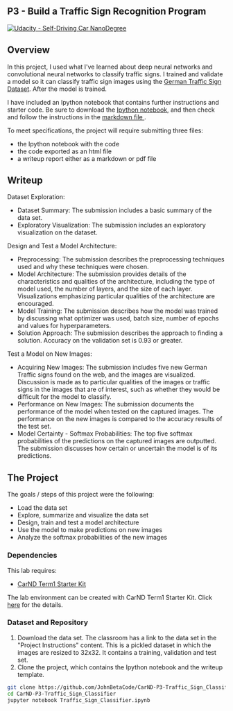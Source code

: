 ## P3 - Build a Traffic Sign Recognition Program
[![Udacity - Self-Driving Car NanoDegree](https://s3.amazonaws.com/udacity-sdc/github/shield-carnd.svg)](http://www.udacity.com/drive)

Overview
---
In this project, I used what I've learned about deep neural networks and convolutional neural networks to classify traffic signs. I trained and validate a model so it can classify traffic sign images using the [German Traffic Sign Dataset](http://benchmark.ini.rub.de/?section=gtsrb&subsection=dataset). After the model is trained.

I have included an Ipython notebook that contains further instructions 
and starter code. Be sure to download the [Ipython notebook](https://github.com/JohnBetaCode/CarND-P3-Traffic_Sign_Classifier/blob/master/Traffic_Sign_Classifier.ipynb), and then check and follow the instructions in the [markdown file ](https://github.com/JohnBetaCode/CarND-P3-Traffic_Sign_Classifier/blob/master/Traffic_Sign_Classifier.md). 


To meet specifications, the project will require submitting three files: 
* the Ipython notebook with the code
* the code exported as an html file
* a writeup report either as a markdown or pdf file 

Writeup
---
Dataset Exploration:  
* Dataset Summary: The submission includes a basic summary of the data set.
* Exploratory Visualization: The submission includes an exploratory visualization on the dataset.

Design and Test a Model Architecture:
* Preprocessing: The submission describes the preprocessing techniques used and why these techniques were chosen.
* Model Architecture: The submission provides details of the characteristics and qualities of the architecture, including the type of model used, the number of layers, and the size of each layer. Visualizations emphasizing particular qualities of the architecture are encouraged.
* Model Training: The submission describes how the model was trained by discussing what optimizer was used, batch size, number of epochs and values for hyperparameters.
* Solution Approach: The submission describes the approach to finding a solution. Accuracy on the validation set is 0.93 or greater.

Test a Model on New Images:
* Acquiring New Images: The submission includes five new German Traffic signs found on the web, and the images are visualized. Discussion is made as to particular qualities of the images or traffic signs in the images that are of interest, such as whether they would be difficult for the model to classify.
* Performance on New Images: The submission documents the performance of the model when tested on the captured images. The performance on the new images is compared to the accuracy results of the test set.
* Model Certainty - Softmax Probabilities: The top five softmax probabilities of the predictions on the captured images are outputted. The submission discusses how certain or uncertain the model is of its predictions.

The Project
---
The goals / steps of this project were the following:
* Load the data set
* Explore, summarize and visualize the data set
* Design, train and test a model architecture
* Use the model to make predictions on new images
* Analyze the softmax probabilities of the new images

### Dependencies
This lab requires:

* [CarND Term1 Starter Kit](https://github.com/udacity/CarND-Term1-Starter-Kit)

The lab environment can be created with CarND Term1 Starter Kit. Click [here](https://github.com/udacity/CarND-Term1-Starter-Kit/blob/master/README.md) for the details.

### Dataset and Repository

1. Download the data set. The classroom has a link to the data set in the "Project Instructions" content. This is a pickled dataset in which  the images are resized to 32x32. It contains a training, validation and test set.
2. Clone the project, which contains the Ipython notebook and the writeup template.
```sh
git clone https://github.com/JohnBetaCode/CarND-P3-Traffic_Sign_Classifier.git
cd CarND-P3-Traffic_Sign_Classifier
jupyter notebook Traffic_Sign_Classifier.ipynb
```

